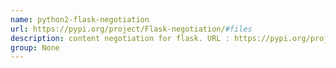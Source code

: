 ```yaml
---
name: python2-flask-negotiation
url: https://pypi.org/project/Flask-negotiation/#files
description: content negotiation for flask. URL : https://pypi.org/project/Flask-negotiation/#files Groups : None
group: None
---
```

